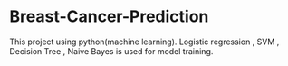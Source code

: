 # Breast-Cancer-Prediction
This project using python(machine learning). Logistic regression , SVM , Decision Tree , Naive Bayes is used for model training.
